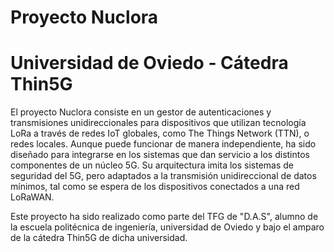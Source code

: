 # Proyecto Nuclora
# Universidad de Oviedo - Cátedra Thin5G

El proyecto Nuclora consiste en un gestor de autenticaciones y transmisiones unidireccionales para dispositivos que utilizan tecnología LoRa a través de redes IoT globales, como The Things Network (TTN), o redes locales. Aunque puede funcionar de manera independiente, ha sido diseñado para integrarse en los sistemas que dan servicio a los distintos componentes de un núcleo 5G. Su arquitectura imita los sistemas de seguridad del 5G, pero adaptados a la transmisión unidireccional de datos mínimos, tal como se espera de los dispositivos conectados a una red LoRaWAN.

Este proyecto ha sido realizado como parte del TFG de "D.A.S", alumno de la escuela politécnica de ingeniería, universidad de Oviedo y bajo el amparo de la cátedra Thin5G de dicha universidad.
